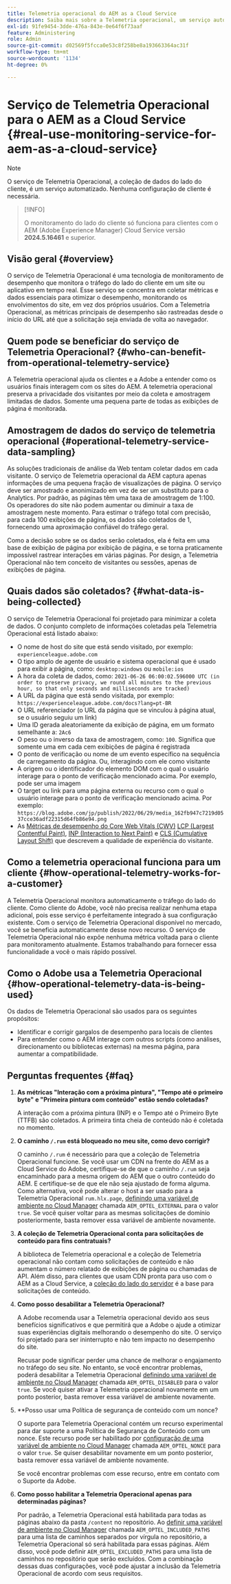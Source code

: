 ```yaml
---
title: Telemetria operacional do AEM as a Cloud Service
description: Saiba mais sobre a Telemetria operacional, um serviço automatizado que permite monitorar a coleção de dados do lado do cliente.
exl-id: 91fe9454-3dde-476a-843e-0e64f6f73aaf
feature: Administering
role: Admin
source-git-commit: d02569f5fcca0e53c8f258be8a193663364ac31f
workflow-type: tm+mt
source-wordcount: '1134'
ht-degree: 0%

---
```


# Serviço de Telemetria Operacional para o AEM as a Cloud Service {#real-use-monitoring-service-for-aem-as-a-cloud-service}

>[!NOTE]
>
>O serviço de Telemetria Operacional, a coleção de dados do lado do cliente, é um serviço automatizado. Nenhuma configuração de cliente é necessária.

>[!INFO]
>
>O monitoramento do lado do cliente só funciona para clientes com o AEM (Adobe Experience Manager) Cloud Service versão **2024.5.16461** e superior.

## Visão geral {#overview}

O serviço de Telemetria Operacional é uma tecnologia de monitoramento de desempenho que monitora o tráfego do lado do cliente em um site ou aplicativo em tempo real. Esse serviço se concentra em coletar métricas e dados essenciais para otimizar o desempenho, monitorando os envolvimentos do site, em vez dos próprios usuários. Com a Telemetria Operacional, as métricas principais de desempenho são rastreadas desde o início do URL até que a solicitação seja enviada de volta ao navegador.

## Quem pode se beneficiar do serviço de Telemetria Operacional? {#who-can-benefit-from-operational-telemetry-service}

A Telemetria operacional ajuda os clientes e a Adobe a entender como os usuários finais interagem com os sites do AEM. A telemetria operacional preserva a privacidade dos visitantes por meio da coleta e amostragem limitadas de dados. Somente uma pequena parte de todas as exibições de página é monitorada.

## Amostragem de dados do serviço de telemetria operacional {#operational-telemetry-service-data-sampling}

As soluções tradicionais de análise da Web tentam coletar dados em cada visitante. O serviço de Telemetria operacional da AEM captura apenas informações de uma pequena fração de visualizações de página. O serviço deve ser amostrado e anonimizado em vez de ser um substituto para o Analytics. Por padrão, as páginas têm uma taxa de amostragem de 1:100. Os operadores do site não podem aumentar ou diminuir a taxa de amostragem neste momento. Para estimar o tráfego total com precisão, para cada 100 exibições de página, os dados são coletados de 1, fornecendo uma aproximação confiável do tráfego geral.

Como a decisão sobre se os dados serão coletados, ela é feita em uma base de exibição de página por exibição de página, e se torna praticamente impossível rastrear interações em várias páginas. Por design, a Telemetria Operacional não tem conceito de visitantes ou sessões, apenas de exibições de página.

## Quais dados são coletados? {#what-data-is-being-collected}

O serviço de Telemetria Operacional foi projetado para minimizar a coleta de dados. O conjunto completo de informações coletadas pela Telemetria Operacional está listado abaixo:

* O nome de host do site que está sendo visitado, por exemplo: `experienceleague.adobe.com`
* O tipo amplo de agente de usuário e sistema operacional que é usado para exibir a página, como: `desktop:windows` ou `mobile:ios`
* A hora da coleta de dados, como: `2021-06-26 06:00:02.596000 UTC (in order to preserve privacy, we round all minutes to the previous hour, so that only seconds and milliseconds are tracked)`
* A URL da página que está sendo visitada, por exemplo: `https://experienceleague.adobe.com/docs?lang=pt-BR`
* O URL referenciador (o URL da página que se vinculou à página atual, se o usuário seguiu um link)
* Uma ID gerada aleatoriamente da exibição de página, em um formato semelhante a: `2Ac6`
* O peso ou o inverso da taxa de amostragem, como: `100`. Significa que somente uma em cada cem exibições de página é registrada
* O ponto de verificação ou nome de um evento específico na sequência de carregamento da página. Ou, interagindo com ele como visitante
* A origem ou o identificador do elemento DOM com o qual o usuário interage para o ponto de verificação mencionado acima. Por exemplo, pode ser uma imagem
* O target ou link para uma página externa ou recurso com o qual o usuário interage para o ponto de verificação mencionado acima. Por exemplo: `https://blog.adobe.com/jp/publish/2022/06/29/media_162fb947c7219d0537cce36adf22315d64fb86e94.png`
* As [Métricas de desempenho do Core Web Vitals (CWV)](https://web.dev/articles/lcp) [LCP (Largest Contentful Paint)](https://web.dev/articles/lcp), [INP (Interaction to Next Paint)](https://web.dev/articles/inp) e [CLS (Cumulative Layout Shift)](https://web.dev/articles/cls) que descrevem a qualidade de experiência do visitante.

## Como a telemetria operacional funciona para um cliente {#how-operational-telemetry-works-for-a-customer}

A Telemetria Operacional monitora automaticamente o tráfego do lado do cliente. Como cliente do Adobe, você não precisa realizar nenhuma etapa adicional, pois esse serviço é perfeitamente integrado à sua configuração existente. Com o serviço de Telemetria Operacional disponível no mercado, você se beneficia automaticamente desse novo recurso. O serviço de Telemetria Operacional não expõe nenhuma métrica voltada para o cliente para monitoramento atualmente. Estamos trabalhando para fornecer essa funcionalidade a você o mais rápido possível.

<!-- Alexandru: hiding temporarily, until we figure out where this needs to be linked to 

If you wish to leverage more insights with this new feature to optimize your digital experiences effortlessly, please see here (link to Row 99). -->

## Como o Adobe usa a Telemetria Operacional {#how-operational-telemetry-data-is-being-used}

Os dados de Telemetria Operacional são usados para os seguintes propósitos:

* Identificar e corrigir gargalos de desempenho para locais de clientes
* Para entender como o AEM interage com outros scripts (como análises, direcionamento ou bibliotecas externas) na mesma página, para aumentar a compatibilidade.
<!--
## Limitations and understanding variance in page views and performance metrics {#limitations-and-understanding-variance-in-page-views-and-performance-metrics}

Here are key considerations for customers to keep in mind when interpreting their Operational Telemetry data:

1. **Tracker blockers**

   * End-users employing tracker blockers or privacy extensions can impede Operational Telemetry data collection, as these tools restrict the tracking scripts' execution. This restriction may lead to underreported page views and user interactions, creating a discrepancy between actual site activity and the data captured by Operational Telemetry.

1. **Limitations in capturing headless API/JSON calls**

   * Operational Telemetry data service focuses on the client-side experience and doesn't capture the backend API or JSON calls made from a non-AEM headless app at this time. The exclusion of these calls from Operational Telemetry service data creates variances from the content requests measured by CDN Analytics.
-->

## Perguntas frequentes {#faq}

<!-- REMOVED THIS FAQ AS PER EMAIL REQUEST FROM SHWETA DUA, SEPTEMBER 4, 2024 TO THE DL-AEM-DOCS GROUP 
1. **Can customers integrate the Operational Telemetry service scripts with third-party systems like Dynatrace?**

   Yes.
-->

1. **As métricas &quot;Interação com a próxima pintura&quot;, &quot;Tempo até o primeiro byte&quot; e &quot;Primeira pintura com conteúdo&quot; estão sendo coletadas?**

   A interação com a próxima pintura (INP) e o Tempo até o Primeiro Byte (TTFB) são coletados.  A primeira tinta cheia de conteúdo não é coletada no momento.

1. **O caminho `/.rum` está bloqueado no meu site, como devo corrigir?**

   O caminho `/.rum` é necessário para que a coleção de Telemetria Operacional funcione. Se você usar um CDN na frente do AEM as a Cloud Service do Adobe, certifique-se de que o caminho `/.rum` seja encaminhado para a mesma origem do AEM que o outro conteúdo do AEM. E certifique-se de que ele não seja ajustado de forma alguma. Como alternativa, você pode alterar o host a ser usado para a Telemetria Operacional `rum.hlx.page`, [definindo uma variável de ambiente no Cloud Manager](/help/implementing/cloud-manager/environment-variables.md#add-variables) chamada `AEM_OPTEL_EXTERNAL` para o valor `true`. Se você quiser voltar para as mesmas solicitações de domínio posteriormente, basta remover essa variável de ambiente novamente.

1. **A coleção de Telemetria Operacional conta para solicitações de conteúdo para fins contratuais?**

   A biblioteca de Telemetria operacional e a coleção de Telemetria operacional não contam como solicitações de conteúdo e não aumentam o número relatado de exibições de página ou chamadas de API. Além disso, para clientes que usam CDN pronta para uso com o AEM as a Cloud Service, a [coleção do lado do servidor](#serverside-collection) é a base para solicitações de conteúdo.

1. **Como posso desabilitar a Telemetria Operacional?**

   A Adobe recomenda usar a Telemetria operacional devido aos seus benefícios significativos e que permitirá que a Adobe o ajude a otimizar suas experiências digitais melhorando o desempenho do site. O serviço foi projetado para ser ininterrupto e não tem impacto no desempenho do site.

   Recusar pode significar perder uma chance de melhorar o engajamento no tráfego do seu site. No entanto, se você encontrar problemas, poderá desabilitar a Telemetria Operacional [definindo uma variável de ambiente no Cloud Manager](/help/implementing/cloud-manager/environment-variables.md#add-variables) chamada `AEM_OPTEL_DISABLED` para o valor `true`. Se você quiser ativar a Telemetria operacional novamente em um ponto posterior, basta remover essa variável de ambiente novamente.

1. **Posso usar uma Política de segurança de conteúdo com um nonce?

   O suporte para Telemetria Operacional contém um recurso experimental para dar suporte a uma Política de Segurança de Conteúdo com um nonce. Este recurso pode ser habilitado por [configuração de uma variável de ambiente no Cloud Manager](/help/implementing/cloud-manager/environment-variables.md#add-variables) chamada `AEM_OPTEL_NONCE` para o valor `true`. Se quiser desabilitar novamente em um ponto posterior, basta remover essa variável de ambiente novamente.

   Se você encontrar problemas com esse recurso, entre em contato com o Suporte da Adobe.

1. **Como posso habilitar a Telemetria Operacional apenas para determinadas páginas?**

   Por padrão, a Telemetria Operacional está habilitada para todas as páginas abaixo da pasta `/content` no repositório. Ao [definir uma variável de ambiente no Cloud Manager](/help/implementing/cloud-manager/environment-variables.md#add-variables) chamada `AEM_OPTEL_INCLUDED_PATHS` para uma lista de caminhos separados por vírgula no repositório, a Telemetria Operacional só será habilitada para essas páginas. Além disso, você pode definir `AEM_OPTEL_EXCLUDED_PATHS` para uma lista de caminhos no repositório que serão excluídos. Com a combinação dessas duas configurações, você pode ajustar a inclusão da Telemetria Operacional de acordo com seus requisitos.

